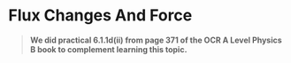 # Flux Changes And Force
> **We did practical 6.1.1d(ii) from page 371 of the OCR A Level Physics B book to complement learning this topic.**